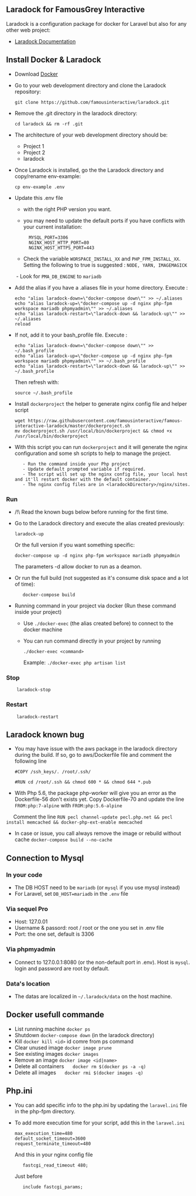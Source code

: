 ## Laradock for FamousGrey Interactive

   Laradock is a configuration package for docker for Laravel but also for any other web project:
   - [Laradock Documentation](http://laradock.io/)

## Install Docker & Laradock

   - Download [Docker](https://www.docker.com/docker-mac)
   - Go to your web development directory and clone the Laradock repository:

         git clone https://github.com/famousinteractive/laradock.git

   - Remove the .git directory in the laradock directory:

         cd laradock && rm -rf .git

   - The architecture of your web development directory should be:
        + Project 1
        + Project 2
        + laradock

   - Once Laradock is installed, go the the Laradock directory and copy/rename env-example:

         cp env-example .env

   - Update this .env file 
   
        - with the right PHP version you want. 
        - you may need to update the default ports if you have conflicts with your current installation:

                MYSQL_PORT=3306 
                NGINX_HOST_HTTP_PORT=80
                NGINX_HOST_HTTPS_PORT=443
   
        - Check the variable `WORSPACE_INSTALL_XX` and `PHP_FPM_INSTALL_XX`. Setting the following to true is suggested : `NODE, YARN, IMAGEMAGICK`
        
        - Look for `PMA_DB_ENGINE` to `mariadb`
       
   - Add the alias if you have a .aliases file in your home directory. Execute :

         echo "alias laradock-down=\"docker-compose down\"" >> ~/.aliases
         echo "alias laradock-up=\"docker-compose up -d nginx php-fpm workspace mariadb phpmyadmin\"" >> ~/.aliases
         echo "alias laradock-restart=\"laradock-down && laradock-up\"" >> ~/.aliases
         reload

   - If not, add it to your bash_profile file. Execute : 

         echo "alias laradock-down=\"docker-compose down\"" >> ~/.bash_profile
         echo "alias laradock-up=\"docker-compose up -d nginx php-fpm workspace mariadb phpmyadmin\"" >> ~/.bash_profile
         echo "alias laradock-restart=\"laradock-down && laradock-up\"" >> ~/.bash_profile

        Then refresh with:

         source ~/.bash_profile

   - Install `dockerproject` the helper to generate nginx config file and helper script

         wget https://raw.githubusercontent.com/famousinteractive/famous-interactive-laradock/master/dockerproject.sh
         mv dockerproject.sh /usr/local/bin/dockerproject && chmod +x /usr/local/bin/dockerproject


   - With this script you can run `dockerproject` and it will generate the nginx configuration and some sh scripts to help to manage the project.
                
            - Run the command inside your Php project
            - Update default prompted variable if required.
            - The script will set up the nginx config file, your local host and it'll restart docker with the default container. 
            - The nginx config files are in <laradockDirectory>/nginx/sites.

### Run
   - /!\ Read the known bugs below before running for the first time.
   - Go to the Laradock directory and execute the alias created previously:
   
         laradock-up
         
      Or the full version if you want something specific: 

         docker-compose up -d nginx php-fpm workspace mariadb phpmyadmin
         
      The parameters -d allow docker to run as a deamon.      

   - Or run the full build (not suggested as it's consume disk space and a lot of time):

            docker-compose build

   - Running command in your project via docker (Run these command inside your project)
        - Use `./docker-exec` (the alias created before) to connect to the docker machine
        - You can run command directly in your project by running

            `./docker-exec <command>`

            Example: `./docker-exec php artisan list`
            
   ### Stop
   
        laradock-stop
        
   ### Restart
        
        laradock-restart              

## Laradock known bug
   - You may have issue with the aws package in the laradock directory during the build. If so, go to aws/Dockerfile file and comment the following line

        `#COPY /ssh_keys/. /root/.ssh/`

        `#RUN cd /root/.ssh && chmod 600 * && chmod 644 *.pub`

   - With Php 5.6, the package php-worker will give you an error as the Dockerfile-56 don't exists yet. Copy Dockerfile-70 and update the line `FROM:php:7-alpine` with `FROM:php:5.6-alpine`

      Comment the line `RUN pecl channel-update pecl.php.net && pecl install memcached && docker-php-ext-enable memcached`

   - In case or issue, you call always remove the image or rebuild without cache `docker-compose build --no-cache`

## Connection to Mysql

   ### In your code

   - The DB HOST need to be `mariadb` (or `mysql` if you use mysql instead)
   - For Laravel, set `DB_HOST=mariadb` in the `.env` file

   ### Via sequel Pro

   - Host: 127.0.01
   - Username & passord: root / root or the one you set in .env file
   - Port: the one set, default is 3306

   ### Via phpmyadmin

   - Connect to 127.0.0.1:8080 (or the non-default port in .env). Host is `mysql`. login and password are root by default.
 
   ### Data's location

   - The datas are localized in `~/.laradock/data` on the host machine.
          
## Docker usefull commande

   - List running machine `docker ps`
   - Shutdown `docker-compose down` (in the laradock directory)
   - Kill `docker kill <id>` id comre from ps command
   - Clear unused image `docker image prune`
   - See existing images `docker images`
   - Remove an image `docker image <id|name>`
   - Delete all containers
      `docker rm $(docker ps -a -q)`
   - Delete all images
      `docker rmi $(docker images -q)`

## Php.ini

   - You can add specific info to the php.ini by updating the `laravel.ini` file in the php-fpm directory.
   - To add more execution time for your script, add this in the `laravel.ini`

         max_execution_time=480
         default_socket_timeout=3600
         request_terminate_timeout=480

        And this in your nginx config file

            fastcgi_read_timeout 480;

        Just before

            include fastcgi_params;

